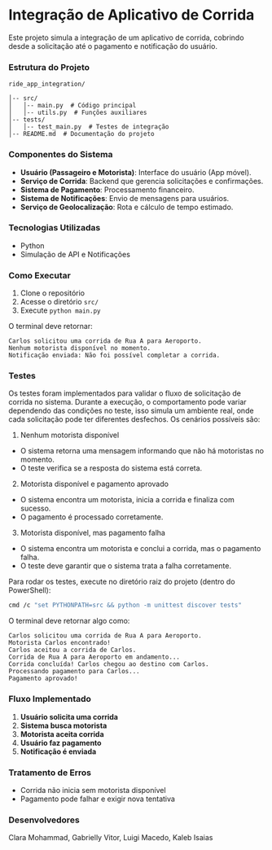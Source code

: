 # Integração de Aplicativo de Corrida

Este projeto simula a integração de um aplicativo de corrida, cobrindo desde a solicitação até o pagamento e notificação do usuário.

### Estrutura do Projeto
```plaintext
ride_app_integration/

│-- src/
│   │-- main.py  # Código principal
│   │-- utils.py  # Funções auxiliares
│-- tests/
│   │-- test_main.py  # Testes de integração
│-- README.md  # Documentação do projeto
```

### Componentes do Sistema
- **Usuário (Passageiro e Motorista)**: Interface do usuário (App móvel).
- **Serviço de Corrida**: Backend que gerencia solicitações e confirmações.
- **Sistema de Pagamento**: Processamento financeiro.
- **Sistema de Notificações**: Envio de mensagens para usuários.
- **Serviço de Geolocalização**: Rota e cálculo de tempo estimado.

### Tecnologias Utilizadas
- Python
- Simulação de API e Notificações

### Como Executar
1. Clone o repositório
2. Acesse o diretório `src/`
3. Execute `python main.py`

O terminal deve retornar:

```
Carlos solicitou uma corrida de Rua A para Aeroporto.
Nenhum motorista disponível no momento.
Notificação enviada: Não foi possível completar a corrida.
```

### Testes

Os testes foram implementados para validar o fluxo de solicitação de corrida no sistema. Durante a execução, o comportamento pode variar dependendo das condições no teste, isso simula um ambiente real, onde cada solicitação pode ter diferentes desfechos. Os cenários possíveis são:

1. Nenhum motorista disponível
- O sistema retorna uma mensagem informando que não há motoristas no momento.
- O teste verifica se a resposta do sistema está correta.

2. Motorista disponível e pagamento aprovado
- O sistema encontra um motorista, inicia a corrida e finaliza com sucesso.
- O pagamento é processado corretamente.

3. Motorista disponível, mas pagamento falha
- O sistema encontra um motorista e conclui a corrida, mas o pagamento falha.
- O teste deve garantir que o sistema trata a falha corretamente.

Para rodar os testes, execute no diretório raiz do projeto (dentro do PowerShell):

```bash
cmd /c "set PYTHONPATH=src && python -m unittest discover tests"
```

O terminal deve retornar algo como:

````
Carlos solicitou uma corrida de Rua A para Aeroporto.
Motorista Carlos encontrado!
Carlos aceitou a corrida de Carlos.
Corrida de Rua A para Aeroporto em andamento...
Corrida concluída! Carlos chegou ao destino com Carlos.
Processando pagamento para Carlos...
Pagamento aprovado!

````

### Fluxo Implementado
1. **Usuário solicita uma corrida**
2. **Sistema busca motorista**
3. **Motorista aceita corrida**
4. **Usuário faz pagamento**
5. **Notificação é enviada**

### Tratamento de Erros
- Corrida não inicia sem motorista disponível
- Pagamento pode falhar e exigir nova tentativa

### Desenvolvedores

Clara Mohammad, Gabrielly Vitor, Luigi Macedo, Kaleb Isaias

